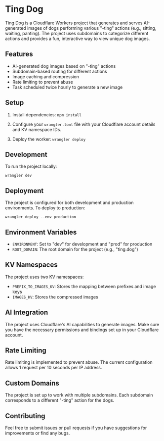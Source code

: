 # Ting Dog

Ting Dog is a Cloudflare Workers project that generates and serves AI-generated images of dogs performing various "-ting" actions (e.g., sitting, waiting, panting). The project uses subdomains to categorize different actions and provides a fun, interactive way to view unique dog images.

## Features

- AI-generated dog images based on "-ting" actions
- Subdomain-based routing for different actions
- Image caching and compression
- Rate limiting to prevent abuse
- Task scheduled twice hourly to generate a new image

## Setup

1. Install dependencies:
   `npm install`

2. Configure your `wrangler.toml` file with your Cloudflare account details and KV namespace IDs.

3. Deploy the worker:
   `wrangler deploy`

## Development

To run the project locally:

`wrangler dev`

## Deployment

The project is configured for both development and production environments. To deploy to production:

`wrangler deploy --env production`

## Environment Variables

- `ENVIRONMENT`: Set to "dev" for development and "prod" for production
- `ROOT_DOMAIN`: The root domain for the project (e.g., "ting.dog")

## KV Namespaces

The project uses two KV namespaces:

- `PREFIX_TO_IMAGES_KV`: Stores the mapping between prefixes and image keys
- `IMAGES_KV`: Stores the compressed images

## AI Integration

The project uses Cloudflare's AI capabilities to generate images. Make sure you have the necessary permissions and bindings set up in your Cloudflare account.

## Rate Limiting

Rate limiting is implemented to prevent abuse. The current configuration allows 1 request per 10 seconds per IP address.

## Custom Domains

The project is set up to work with multiple subdomains. Each subdomain corresponds to a different "-ting" action for the dogs.

## Contributing

Feel free to submit issues or pull requests if you have suggestions for improvements or find any bugs.
